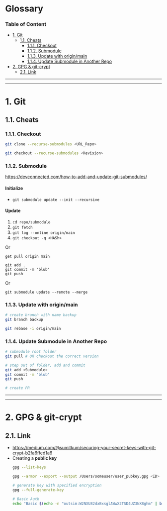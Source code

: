 # Glossary <!-- omit in toc -->
### Table of Content <!-- omit in toc -->
- [1. Git](#1-git)
  - [1.1. Cheats](#11-cheats)
    - [1.1.1. Checkout](#111-checkout)
    - [1.1.2. Submodule](#112-submodule)
    - [1.1.3. Update with origin/main](#113-update-with-originmain)
    - [1.1.4. Update Submodule in Another Repo](#114-update-submodule-in-another-repo)
- [2. GPG & git-crypt](#2-gpg--git-crypt)
  - [2.1. Link](#21-link)

---
---
# 1. Git

## 1.1. Cheats

### 1.1.1. Checkout
```sh
git clone --recurse-submodules <URL_Repo>

git checkout --recurse-submodules <Revision>
```

### 1.1.2. Submodule

https://devconnected.com/how-to-add-and-update-git-submodules/

#### Initialize <!-- omit in toc -->

- `git submodule update --init --recursive`

#### Update <!-- omit in toc -->
1. `cd repo/submodule`
2. `git fetch`
3. `git log --online origin/main`
4. `git checkout -q <HASh>`

Or
```
get pull origin main

git add .
git commit -m 'blub'
git push
```

Or 

`git submodule update --remote --merge`

### 1.1.3. Update with origin/main
``` sh
# create branch with name backup
git branch backup

git rebase -i origin/main
```

### 1.1.4. Update Submodule in Another Repo
```sh
# submodule root folder
git pull # OR checkout the correct version

# step out of folder, add and commit
git add <Submodule>
git commit -m 'blub'
git push

# create PR
```


---
---
# 2. GPG & git-crypt
## 2.1. Link
- https://medium.com/@sumitkum/securing-your-secret-keys-with-git-crypt-b2fa6ffed1a6
- Creating a **public key**
  ``` sh
  gpg --list-keys

  gpg --armor --export --output /Users/someuser/user_pubkey.gpg <ID>

  # generate key with specified encryption
  gpg --full-generate-key

  # Basic Auth
  echo "Basic $(echo -n "outsim:W2NXU82dxBxsglAWwX2TSD4UZ3NX8ghm" | base64)"
  ```

